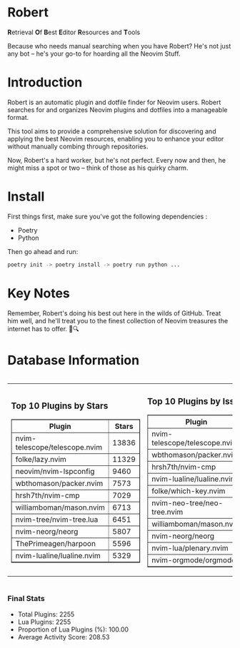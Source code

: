 # Robert

**R**etrieval
**O**f
**B**est
**E**ditor
**R**esources and
**T**ools

Because who needs manual searching when you have Robert?
He's not just any bot – he's your go-to for hoarding all the Neovim Stuff.

# Introduction
Robert is an automatic plugin and dotfile finder for Neovim users. Robert searches for and organizes Neovim plugins and dotfiles into a manageable format.

This tool aims to provide a comprehensive solution for discovering and applying the best Neovim resources, enabling you to enhance your editor without manually combing through repositories.

Now, Robert's a hard worker, but he's not perfect. Every now and then, he might miss a spot or two – think of those as his quirky charm. 

# Install
 First things first, make sure you've got the following dependencies :
  - Poetry 
  - Python 

Then go ahead and run:

```bash
poetry init -> poetry install -> poetry run python ...
```
# Key Notes

Remember, Robert's doing his best out here in the wilds of GitHub. Treat him well, and he'll treat you to the finest collection of Neovim treasures the internet has to offer. 🎩🔍


# Database Information

<div style='display:flex;flex-direction:row;justify-content:space-between;'><table><tr><td><h3>Top 10 Plugins by Stars</h3><table border="1"><tr><th>Plugin</th><th>Stars</th></tr><tr><td>nvim-telescope/telescope.nvim</td><td>13836</td></tr><tr><td>folke/lazy.nvim</td><td>11329</td></tr><tr><td>neovim/nvim-lspconfig</td><td>9460</td></tr><tr><td>wbthomason/packer.nvim</td><td>7573</td></tr><tr><td>hrsh7th/nvim-cmp</td><td>7029</td></tr><tr><td>williamboman/mason.nvim</td><td>6713</td></tr><tr><td>nvim-tree/nvim-tree.lua</td><td>6451</td></tr><tr><td>nvim-neorg/neorg</td><td>5807</td></tr><tr><td>ThePrimeagen/harpoon</td><td>5596</td></tr><tr><td>nvim-lualine/lualine.nvim</td><td>5329</td></tr></table></td><td><h3>Top 10 Plugins by Issues</h3><table border="1"><tr><th>Plugin</th><th>Issues</th></tr><tr><td>nvim-telescope/telescope.nvim</td><td>327</td></tr><tr><td>wbthomason/packer.nvim</td><td>306</td></tr><tr><td>hrsh7th/nvim-cmp</td><td>216</td></tr><tr><td>nvim-lualine/lualine.nvim</td><td>192</td></tr><tr><td>folke/which-key.nvim</td><td>187</td></tr><tr><td>nvim-neo-tree/neo-tree.nvim</td><td>165</td></tr><tr><td>williamboman/mason.nvim</td><td>153</td></tr><tr><td>nvim-neorg/neorg</td><td>152</td></tr><tr><td>nvim-lua/plenary.nvim</td><td>122</td></tr><tr><td>nvim-orgmode/orgmode</td><td>99</td></tr></table></td><td><h3>Top 10 Plugins by Forks</h3><table border="1"><tr><th>Plugin</th><th>Forks</th></tr><tr><td>neovim/nvim-lspconfig</td><td>1994</td></tr><tr><td>nvim-telescope/telescope.nvim</td><td>766</td></tr><tr><td>nvim-tree/nvim-tree.lua</td><td>595</td></tr><tr><td>nvim-lualine/lualine.nvim</td><td>444</td></tr><tr><td>hrsh7th/nvim-cmp</td><td>344</td></tr><tr><td>folke/tokyonight.nvim</td><td>337</td></tr><tr><td>ThePrimeagen/harpoon</td><td>331</td></tr><tr><td>jackMort/ChatGPT.nvim</td><td>289</td></tr><tr><td>nvimdev/lspsaga.nvim</td><td>278</td></tr><tr><td>folke/lazy.nvim</td><td>269</td></tr></table></td></tr></table></div>

### Final Stats
- Total Plugins: 2255
- Lua Plugins: 2255
- Proportion of Lua Plugins (%): 100.00
- Average Activity Score: 208.53
